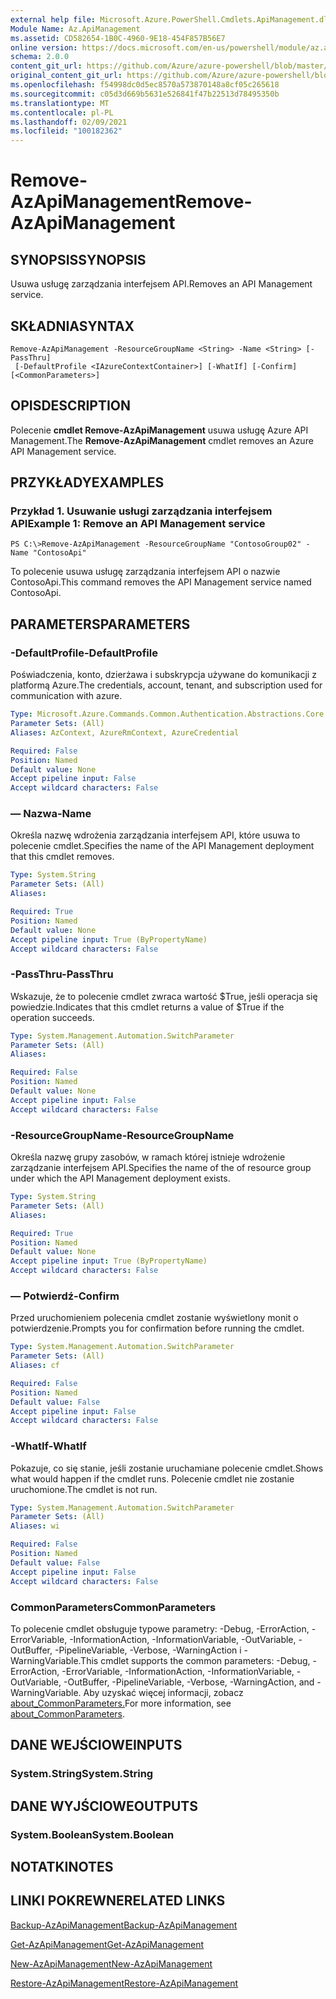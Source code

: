 ```yaml
---
external help file: Microsoft.Azure.PowerShell.Cmdlets.ApiManagement.dll-Help.xml
Module Name: Az.ApiManagement
ms.assetid: CD582654-1B0C-4960-9E18-454F857B56E7
online version: https://docs.microsoft.com/en-us/powershell/module/az.apimanagement/remove-azapimanagement
schema: 2.0.0
content_git_url: https://github.com/Azure/azure-powershell/blob/master/src/ApiManagement/ApiManagement/help/Remove-AzApiManagement.md
original_content_git_url: https://github.com/Azure/azure-powershell/blob/master/src/ApiManagement/ApiManagement/help/Remove-AzApiManagement.md
ms.openlocfilehash: f54998dc0d5ec8570a573870148a8cf05c265618
ms.sourcegitcommit: c05d3d669b5631e526841f47b22513d78495350b
ms.translationtype: MT
ms.contentlocale: pl-PL
ms.lasthandoff: 02/09/2021
ms.locfileid: "100182362"
---
```

# <span data-ttu-id="2611e-101">Remove-AzApiManagement</span><span class="sxs-lookup"><span data-stu-id="2611e-101">Remove-AzApiManagement</span></span>

## <span data-ttu-id="2611e-102">SYNOPSIS</span><span class="sxs-lookup"><span data-stu-id="2611e-102">SYNOPSIS</span></span>
<span data-ttu-id="2611e-103">Usuwa usługę zarządzania interfejsem API.</span><span class="sxs-lookup"><span data-stu-id="2611e-103">Removes an API Management service.</span></span>

## <span data-ttu-id="2611e-104">SKŁADNIA</span><span class="sxs-lookup"><span data-stu-id="2611e-104">SYNTAX</span></span>

```
Remove-AzApiManagement -ResourceGroupName <String> -Name <String> [-PassThru]
 [-DefaultProfile <IAzureContextContainer>] [-WhatIf] [-Confirm] [<CommonParameters>]
```

## <span data-ttu-id="2611e-105">OPIS</span><span class="sxs-lookup"><span data-stu-id="2611e-105">DESCRIPTION</span></span>
<span data-ttu-id="2611e-106">Polecenie **cmdlet Remove-AzApiManagement** usuwa usługę Azure API Management.</span><span class="sxs-lookup"><span data-stu-id="2611e-106">The **Remove-AzApiManagement** cmdlet removes an Azure API Management service.</span></span>

## <span data-ttu-id="2611e-107">PRZYKŁADY</span><span class="sxs-lookup"><span data-stu-id="2611e-107">EXAMPLES</span></span>

### <span data-ttu-id="2611e-108">Przykład 1. Usuwanie usługi zarządzania interfejsem API</span><span class="sxs-lookup"><span data-stu-id="2611e-108">Example 1: Remove an API Management service</span></span>
```
PS C:\>Remove-AzApiManagement -ResourceGroupName "ContosoGroup02" -Name "ContosoApi"
```

<span data-ttu-id="2611e-109">To polecenie usuwa usługę zarządzania interfejsem API o nazwie ContosoApi.</span><span class="sxs-lookup"><span data-stu-id="2611e-109">This command removes the API Management service named ContosoApi.</span></span>

## <span data-ttu-id="2611e-110">PARAMETERS</span><span class="sxs-lookup"><span data-stu-id="2611e-110">PARAMETERS</span></span>

### <span data-ttu-id="2611e-111">-DefaultProfile</span><span class="sxs-lookup"><span data-stu-id="2611e-111">-DefaultProfile</span></span>
<span data-ttu-id="2611e-112">Poświadczenia, konto, dzierżawa i subskrypcja używane do komunikacji z platformą Azure.</span><span class="sxs-lookup"><span data-stu-id="2611e-112">The credentials, account, tenant, and subscription used for communication with azure.</span></span>

```yaml
Type: Microsoft.Azure.Commands.Common.Authentication.Abstractions.Core.IAzureContextContainer
Parameter Sets: (All)
Aliases: AzContext, AzureRmContext, AzureCredential

Required: False
Position: Named
Default value: None
Accept pipeline input: False
Accept wildcard characters: False
```

### <span data-ttu-id="2611e-113">— Nazwa</span><span class="sxs-lookup"><span data-stu-id="2611e-113">-Name</span></span>
<span data-ttu-id="2611e-114">Określa nazwę wdrożenia zarządzania interfejsem API, które usuwa to polecenie cmdlet.</span><span class="sxs-lookup"><span data-stu-id="2611e-114">Specifies the name of the API Management deployment that this cmdlet removes.</span></span>

```yaml
Type: System.String
Parameter Sets: (All)
Aliases:

Required: True
Position: Named
Default value: None
Accept pipeline input: True (ByPropertyName)
Accept wildcard characters: False
```

### <span data-ttu-id="2611e-115">-PassThru</span><span class="sxs-lookup"><span data-stu-id="2611e-115">-PassThru</span></span>
<span data-ttu-id="2611e-116">Wskazuje, że to polecenie cmdlet zwraca wartość $True, jeśli operacja się powiedzie.</span><span class="sxs-lookup"><span data-stu-id="2611e-116">Indicates that this cmdlet returns a value of $True if the operation succeeds.</span></span>

```yaml
Type: System.Management.Automation.SwitchParameter
Parameter Sets: (All)
Aliases:

Required: False
Position: Named
Default value: None
Accept pipeline input: False
Accept wildcard characters: False
```

### <span data-ttu-id="2611e-117">-ResourceGroupName</span><span class="sxs-lookup"><span data-stu-id="2611e-117">-ResourceGroupName</span></span>
<span data-ttu-id="2611e-118">Określa nazwę grupy zasobów, w ramach której istnieje wdrożenie zarządzanie interfejsem API.</span><span class="sxs-lookup"><span data-stu-id="2611e-118">Specifies the name of the of resource group under which the API Management deployment exists.</span></span>

```yaml
Type: System.String
Parameter Sets: (All)
Aliases:

Required: True
Position: Named
Default value: None
Accept pipeline input: True (ByPropertyName)
Accept wildcard characters: False
```

### <span data-ttu-id="2611e-119">— Potwierdź</span><span class="sxs-lookup"><span data-stu-id="2611e-119">-Confirm</span></span>
<span data-ttu-id="2611e-120">Przed uruchomieniem polecenia cmdlet zostanie wyświetlony monit o potwierdzenie.</span><span class="sxs-lookup"><span data-stu-id="2611e-120">Prompts you for confirmation before running the cmdlet.</span></span>

```yaml
Type: System.Management.Automation.SwitchParameter
Parameter Sets: (All)
Aliases: cf

Required: False
Position: Named
Default value: False
Accept pipeline input: False
Accept wildcard characters: False
```

### <span data-ttu-id="2611e-121">-WhatIf</span><span class="sxs-lookup"><span data-stu-id="2611e-121">-WhatIf</span></span>
<span data-ttu-id="2611e-122">Pokazuje, co się stanie, jeśli zostanie uruchamiane polecenie cmdlet.</span><span class="sxs-lookup"><span data-stu-id="2611e-122">Shows what would happen if the cmdlet runs.</span></span>
<span data-ttu-id="2611e-123">Polecenie cmdlet nie zostanie uruchomione.</span><span class="sxs-lookup"><span data-stu-id="2611e-123">The cmdlet is not run.</span></span>

```yaml
Type: System.Management.Automation.SwitchParameter
Parameter Sets: (All)
Aliases: wi

Required: False
Position: Named
Default value: False
Accept pipeline input: False
Accept wildcard characters: False
```

### <span data-ttu-id="2611e-124">CommonParameters</span><span class="sxs-lookup"><span data-stu-id="2611e-124">CommonParameters</span></span>
<span data-ttu-id="2611e-125">To polecenie cmdlet obsługuje typowe parametry: -Debug, -ErrorAction, -ErrorVariable, -InformationAction, -InformationVariable, -OutVariable, -OutBuffer, -PipelineVariable, -Verbose, -WarningAction i -WarningVariable.</span><span class="sxs-lookup"><span data-stu-id="2611e-125">This cmdlet supports the common parameters: -Debug, -ErrorAction, -ErrorVariable, -InformationAction, -InformationVariable, -OutVariable, -OutBuffer, -PipelineVariable, -Verbose, -WarningAction, and -WarningVariable.</span></span> <span data-ttu-id="2611e-126">Aby uzyskać więcej informacji, zobacz [about_CommonParameters.](http://go.microsoft.com/fwlink/?LinkID=113216)</span><span class="sxs-lookup"><span data-stu-id="2611e-126">For more information, see [about_CommonParameters](http://go.microsoft.com/fwlink/?LinkID=113216).</span></span>

## <span data-ttu-id="2611e-127">DANE WEJŚCIOWE</span><span class="sxs-lookup"><span data-stu-id="2611e-127">INPUTS</span></span>

### <span data-ttu-id="2611e-128">System.String</span><span class="sxs-lookup"><span data-stu-id="2611e-128">System.String</span></span>

## <span data-ttu-id="2611e-129">DANE WYJŚCIOWE</span><span class="sxs-lookup"><span data-stu-id="2611e-129">OUTPUTS</span></span>

### <span data-ttu-id="2611e-130">System.Boolean</span><span class="sxs-lookup"><span data-stu-id="2611e-130">System.Boolean</span></span>

## <span data-ttu-id="2611e-131">NOTATKI</span><span class="sxs-lookup"><span data-stu-id="2611e-131">NOTES</span></span>

## <span data-ttu-id="2611e-132">LINKI POKREWNE</span><span class="sxs-lookup"><span data-stu-id="2611e-132">RELATED LINKS</span></span>

[<span data-ttu-id="2611e-133">Backup-AzApiManagement</span><span class="sxs-lookup"><span data-stu-id="2611e-133">Backup-AzApiManagement</span></span>](./Backup-AzApiManagement.md)

[<span data-ttu-id="2611e-134">Get-AzApiManagement</span><span class="sxs-lookup"><span data-stu-id="2611e-134">Get-AzApiManagement</span></span>](./Get-AzApiManagement.md)

[<span data-ttu-id="2611e-135">New-AzApiManagement</span><span class="sxs-lookup"><span data-stu-id="2611e-135">New-AzApiManagement</span></span>](./New-AzApiManagement.md)

[<span data-ttu-id="2611e-136">Restore-AzApiManagement</span><span class="sxs-lookup"><span data-stu-id="2611e-136">Restore-AzApiManagement</span></span>](./Restore-AzApiManagement.md)


